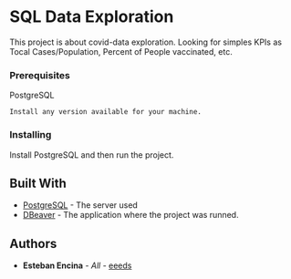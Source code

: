 # SQL Data Exploration

This project is about covid-data exploration. Looking for simples KPIs as Tocal Cases/Population, Percent of People vaccinated, etc.


### Prerequisites

PostgreSQL

```
Install any version available for your machine.
```

### Installing

Install PostgreSQL and then run the project. 


## Built With

* [PostgreSQL](https://www.postgresql.org/) - The server used
* [DBeaver](https://dbeaver.io/) - The application where the project was runned.



## Authors

* **Esteban Encina** - *All* - [eeeds](https://github.com/eeeds)


